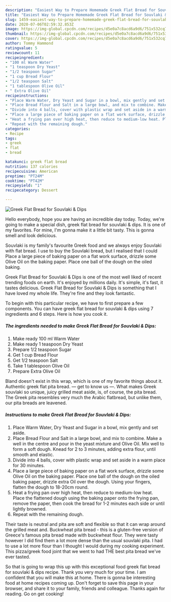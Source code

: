 ```yaml
---
description: "Easiest Way to Prepare Homemade Greek Flat Bread for Souvlaki &amp;amp; Dips"
title: "Easiest Way to Prepare Homemade Greek Flat Bread for Souvlaki &amp;amp; Dips"
slug: 1459-easiest-way-to-prepare-homemade-greek-flat-bread-for-souvlaki-and-amp-dips
date: 2020-07-06T02:59:32.853Z
image: https://img-global.cpcdn.com/recipes/d5e0a7c8acd6a9d6/751x532cq70/greek-flat-bread-for-souvlaki-dips-recipe-main-photo.jpg
thumbnail: https://img-global.cpcdn.com/recipes/d5e0a7c8acd6a9d6/751x532cq70/greek-flat-bread-for-souvlaki-dips-recipe-main-photo.jpg
cover: https://img-global.cpcdn.com/recipes/d5e0a7c8acd6a9d6/751x532cq70/greek-flat-bread-for-souvlaki-dips-recipe-main-photo.jpg
author: Tommy Hammond
ratingvalue: 5
reviewcount: 11
recipeingredient:
- "100 ml Warm Water"
- "1 teaspoon Dry Yeast"
- "1/2 teaspoon Sugar"
- "1 cup Bread Flour"
- "1/2 teaspoon Salt"
- "1 tablespoon Olive Oil"
- " Extra Olive Oil"
recipeinstructions:
- "Place Warm Water, Dry Yeast and Sugar in a bowl, mix gently and set aside."
- "Place Bread Flour and Salt in a large bowl, and mix to combine. Make a well in the centre and pour in the yeast mixture and Olive Oil. Mix well to form a soft dough. Knead for 2 to 3 minutes, adding extra flour, until smooth and elastic."
- "Divide into 4 balls, cover with plastic wrap and set aside in a warm place for 30 minutes."
- "Place a large piece of baking paper on a flat work surface, drizzle some Olive Oil on the baking paper. Place one ball of the dough on the oiled baking paper, drizzle extra Oil over the dough. Using your fingers, flatten the dough to 18-20cm round."
- "Heat a frying pan over high heat, then reduce to medium-low heat. Place the flattened dough using the baking paper onto the frying pan, remove the paper, then cook the bread for 1-2 minutes each side or until lightly browned."
- "Repeat with the remaining dough."
categories:
- Recipe
tags:
- greek
- flat
- bread

katakunci: greek flat bread 
nutrition: 137 calories
recipecuisine: American
preptime: "PT24M"
cooktime: "PT42M"
recipeyield: "1"
recipecategory: Dessert

---
```



![Greek Flat Bread for Souvlaki &amp; Dips](https://img-global.cpcdn.com/recipes/d5e0a7c8acd6a9d6/751x532cq70/greek-flat-bread-for-souvlaki-dips-recipe-main-photo.jpg)

Hello everybody, hope you are having an incredible day today. Today, we're going to make a special dish, greek flat bread for souvlaki &amp; dips. It is one of my favorites. For mine, I'm gonna make it a little bit tasty. This is gonna smell and look delicious.

Souvlaki is my family&#39;s favourite Greek food and we always enjoy Souvlaki with flat bread. I use to buy the Souvlaki bread, but I realised that I could Place a large piece of baking paper on a flat work surface, drizzle some Olive Oil on the baking paper. Place one ball of the dough on the oiled baking.

Greek Flat Bread for Souvlaki &amp; Dips is one of the most well liked of recent trending foods on earth. It's enjoyed by millions daily. It's simple, it's fast, it tastes delicious. Greek Flat Bread for Souvlaki &amp; Dips is something that I have loved my whole life. They're fine and they look fantastic.


To begin with this particular recipe, we have to first prepare a few components. You can have greek flat bread for souvlaki &amp; dips using 7 ingredients and 6 steps. Here is how you cook it.

<!--inarticleads1-->

##### The ingredients needed to make Greek Flat Bread for Souvlaki &amp; Dips:

1. Make ready 100 ml Warm Water
1. Make ready 1 teaspoon Dry Yeast
1. Prepare 1/2 teaspoon Sugar
1. Get 1 cup Bread Flour
1. Get 1/2 teaspoon Salt
1. Take 1 tablespoon Olive Oil
1. Prepare  Extra Olive Oil


Bland doesn&#39;t exist in this wrap, which is one of my favorite things about it. Authentic greek flat pita bread. — get to know us —. What makes Greek souvlaki so unique, juicy grilled meat aside, is, of course, the pita bread. The Greek pita resembles very much the Arabic flatbread, but unlike them, our pita breads are leavened. 

<!--inarticleads2-->

##### Instructions to make Greek Flat Bread for Souvlaki &amp; Dips:

1. Place Warm Water, Dry Yeast and Sugar in a bowl, mix gently and set aside.
1. Place Bread Flour and Salt in a large bowl, and mix to combine. Make a well in the centre and pour in the yeast mixture and Olive Oil. Mix well to form a soft dough. Knead for 2 to 3 minutes, adding extra flour, until smooth and elastic.
1. Divide into 4 balls, cover with plastic wrap and set aside in a warm place for 30 minutes.
1. Place a large piece of baking paper on a flat work surface, drizzle some Olive Oil on the baking paper. Place one ball of the dough on the oiled baking paper, drizzle extra Oil over the dough. Using your fingers, flatten the dough to 18-20cm round.
1. Heat a frying pan over high heat, then reduce to medium-low heat. Place the flattened dough using the baking paper onto the frying pan, remove the paper, then cook the bread for 1-2 minutes each side or until lightly browned.
1. Repeat with the remaining dough.


Their taste is neutral and pita are soft and flexible so that it can wrap around the grilled meat and. Buckwheat pita bread - this is a gluten-free version of Greece&#39;s famous pita bread made with buckwheat flour. They were tasty however I did find them a lot more dense than the usual souvlaki pita. I had to use a lot more flour than I thought I would during my cooking experiment. This pizza/greek food joint that we went to had THE best pita bread we&#39;ve ever tasted. 

So that is going to wrap this up with this exceptional food greek flat bread for souvlaki &amp; dips recipe. Thank you very much for your time. I am confident that you will make this at home. There is gonna be interesting food at home recipes coming up. Don't forget to save this page in your browser, and share it to your family, friends and colleague. Thanks again for reading. Go on get cooking!
